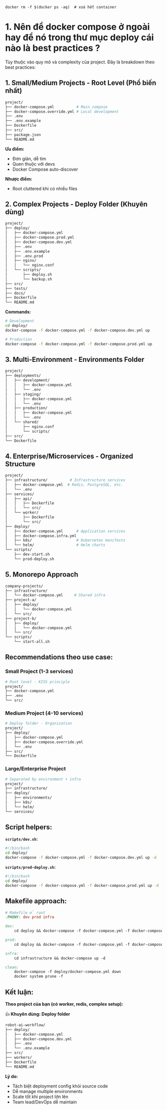 ```
docker rm -f $(docker ps -aq)  # xoá hết container
```


# 1. Nên để docker compose ở ngoài hay để nó trong thư mục deploy cái nào là best practices ?


Tùy thuộc vào quy mô và complexity của project. Đây là breakdown theo best practices:

## 1. Small/Medium Projects - Root Level (Phổ biến nhất)

```bash
project/
├── docker-compose.yml          # Main compose
├── docker-compose.override.yml # Local development  
├── .env
├── .env.example
├── Dockerfile
├── src/
├── package.json
└── README.md
```

**Ưu điểm:**

- Đơn giản, dễ tìm
- Quen thuộc với devs
- Docker Compose auto-discover

**Nhược điểm:**

- Root cluttered khi có nhiều files

## 2. Complex Projects - Deploy Folder (Khuyên dùng)

```bash
project/
├── deploy/
│   ├── docker-compose.yml
│   ├── docker-compose.prod.yml
│   ├── docker-compose.dev.yml  
│   ├── .env
│   ├── .env.example
│   ├── .env.prod
│   ├── nginx/
│   │   └── nginx.conf
│   └── scripts/
│       ├── deploy.sh
│       └── backup.sh
├── src/
├── tests/
├── docs/
├── Dockerfile
└── README.md
```

**Commands:**

```bash
# Development
cd deploy/
docker-compose -f docker-compose.yml -f docker-compose.dev.yml up

# Production  
docker-compose -f docker-compose.yml -f docker-compose.prod.yml up
```

## 3. Multi-Environment - Environments Folder

```bash
project/
├── deployments/
│   ├── development/
│   │   ├── docker-compose.yml
│   │   └── .env
│   ├── staging/
│   │   ├── docker-compose.yml  
│   │   └── .env
│   ├── production/
│   │   ├── docker-compose.yml
│   │   └── .env
│   └── shared/
│       ├── nginx.conf
│       └── scripts/
├── src/
└── Dockerfile
```

## 4. Enterprise/Microservices - Organized Structure

```bash
project/
├── infrastructure/          # Infrastructure services
│   ├── docker-compose.yml  # Redis, PostgreSQL, etc.
│   └── .env
├── services/
│   ├── api/
│   │   ├── Dockerfile
│   │   └── src/
│   └── worker/
│       ├── Dockerfile  
│       └── src/
├── deploy/
│   ├── docker-compose.yml      # Application services
│   ├── docker-compose.infra.yml
│   ├── k8s/                    # Kubernetes manifests
│   └── helm/                   # Helm charts
└── scripts/
    ├── dev-start.sh
    └── prod-deploy.sh
```

## 5. Monorepo Approach

```bash
company-projects/
├── infrastructure/
│   └── docker-compose.yml     # Shared infra
├── project-a/
│   ├── deploy/
│   │   └── docker-compose.yml
│   └── src/
├── project-b/  
│   ├── deploy/
│   │   └── docker-compose.yml
│   └── src/
└── scripts/
    └── start-all.sh
```

## Recommendations theo use case:

### Small Project (1-3 services)

```bash
# Root level - KISS principle
project/
├── docker-compose.yml
├── .env
└── src/
```

### Medium Project (4-10 services)

```bash
# Deploy folder - Organization
project/
├── deploy/
│   ├── docker-compose.yml
│   ├── docker-compose.override.yml
│   └── .env
├── src/
└── Dockerfile
```

### Large/Enterprise Project

```bash
# Separated by environment + infra
project/
├── infrastructure/
├── deploy/
│   ├── environments/
│   ├── k8s/
│   └── helm/
└── services/
```

## Script helpers:

**`scripts/dev.sh`:**

```bash
#!/bin/bash
cd deploy/
docker-compose -f docker-compose.yml -f docker-compose.dev.yml up -d
```

**`scripts/prod-deploy.sh`:**

```bash
#!/bin/bash
cd deploy/
docker-compose -f docker-compose.yml -f docker-compose.prod.yml up -d
```

## Makefile approach:

```makefile
# Makefile ở root
.PHONY: dev prod infra

dev:
	cd deploy && docker-compose -f docker-compose.yml -f docker-compose.dev.yml up

prod:  
	cd deploy && docker-compose -f docker-compose.yml -f docker-compose.prod.yml up -d

infra:
	cd infrastructure && docker-compose up -d

clean:
	docker-compose -f deploy/docker-compose.yml down
	docker system prune -f
```

## Kết luận:

**Theo project của bạn (có worker, redis, complex setup):**

👍 **Khuyên dùng: Deploy folder**

```bash
robot-ai-workflow/
├── deploy/
│   ├── docker-compose.yml
│   ├── docker-compose.dev.yml  
│   ├── .env
│   └── .env.example
├── src/
├── workers/
├── Dockerfile
└── README.md
```

**Lý do:**

- Tách biệt deployment config khỏi source code
- Dễ manage multiple environments
- Scale tốt khi project lớn lên
- Team lead/DevOps dễ maintain